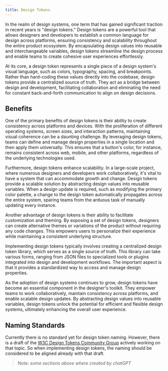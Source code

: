 ```yaml
---
title: Design Tokens
---
```


In the realm of design systems, one term that has gained significant traction in recent years is "design tokens." Design tokens are a powerful tool that allows designers and developers to establish a common language for design across platforms, ensuring consistency and scalability throughout the entire product ecosystem. By encapsulating design values into reusable and interchangeable variables, design tokens streamline the design process and enable teams to create cohesive user experiences effortlessly.

At its core, a design token represents a single piece of a design system's visual language, such as colors, typography, spacing, and breakpoints. Rather than hard-coding these values directly into the codebase, design tokens provide a centralized source of truth. They act as a bridge between design and development, facilitating collaboration and eliminating the need for constant back-and-forth communication to align on design decisions.

## Benefits

One of the primary benefits of design tokens is their ability to create consistency across platforms and devices. With the proliferation of different operating systems, screen sizes, and interaction patterns, maintaining visual coherence can be a daunting challenge. By leveraging design tokens, teams can define and manage design properties in a single location and then apply them universally. This ensures that a button's color, for instance, remains consistent across web, mobile, and other platforms, regardless of the underlying technologies used.

Furthermore, design tokens enhance scalability. In a large-scale project, where numerous designers and developers work collaboratively, it's vital to have a system that can accommodate growth and change. Design tokens provide a scalable solution by abstracting design values into reusable variables. When a design update is required, such as modifying the primary color palette, a change to the design token automatically propagates across the entire system, sparing teams from the arduous task of manually updating every instance.

Another advantage of design tokens is their ability to facilitate customization and theming. By exposing a set of design tokens, designers can create alternative themes or variations of the product without requiring any code changes. This empowers users to personalize their experience while maintaining a consistent underlying structure.

Implementing design tokens typically involves creating a centralized design token library, which serves as a single source of truth. This library can take various forms, ranging from JSON files to specialized tools or plugins integrated into design and development workflows. The important aspect is that it provides a standardized way to access and manage design properties.

As the adoption of design systems continues to grow, design tokens have become an essential component in the designer's toolkit. They empower teams to work collaboratively, maintain consistency across platforms, and enable scalable design updates. By abstracting design values into reusable variables, design tokens unlock the potential for efficient and flexible design systems, ultimately enhancing the overall user experience.

## Naming Standards

Currently there is no standard yet for design token naming. However, there is a draft of the [W3C Design Tokens Community Group](https://www.w3.org/community/design-tokens/) actively working on that topic. So when implementing design tokens, the naming should be considered to be aligned already with that draft.

> Note: _some sections above where created by chatGPT_
